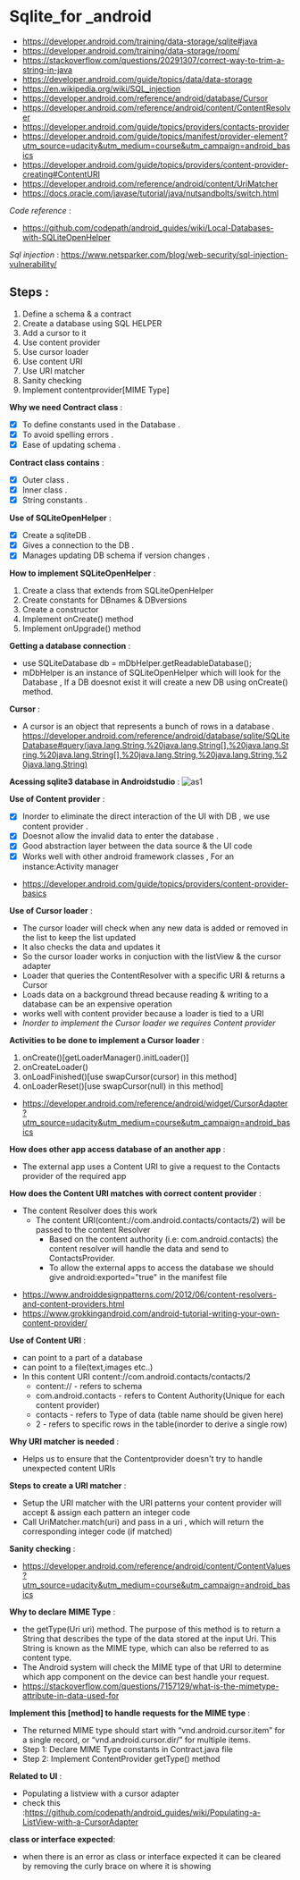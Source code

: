 # Sqlite_for _android
* https://developer.android.com/training/data-storage/sqlite#java
* https://developer.android.com/training/data-storage/room/
* https://stackoverflow.com/questions/20291307/correct-way-to-trim-a-string-in-java
* https://developer.android.com/guide/topics/data/data-storage
* https://en.wikipedia.org/wiki/SQL_injection
* https://developer.android.com/reference/android/database/Cursor
* https://developer.android.com/reference/android/content/ContentResolver
* https://developer.android.com/guide/topics/providers/contacts-provider
* https://developer.android.com/guide/topics/manifest/provider-element?utm_source=udacity&utm_medium=course&utm_campaign=android_basics
* https://developer.android.com/guide/topics/providers/content-provider-creating#ContentURI
* https://developer.android.com/reference/android/content/UriMatcher
* https://docs.oracle.com/javase/tutorial/java/nutsandbolts/switch.html

_Code reference_ :
* https://github.com/codepath/android_guides/wiki/Local-Databases-with-SQLiteOpenHelper

_Sql injection_ :
https://www.netsparker.com/blog/web-security/sql-injection-vulnerability/
## Steps :
1. Define a schema & a contract 
2. Create a database using SQL HELPER
3. Add a cursor to it
4. Use content provider
5. Use cursor loader
6. Use content URI
7. Use URI matcher
8. Sanity checking
9. Implement contentprovider[MIME Type]

**Why we need Contract class** :
 
 - [x] To define constants used in the Database .
 - [x] To avoid spelling errors .
 - [x] Ease of updating schema .
 
**Contract class contains** :

 - [x] Outer class .
 - [x] Inner class .
 - [x] String constants .
 
 **Use of SQLiteOpenHelper** :
 
 - [x] Create a sqliteDB .
 - [x] Gives a connection to the DB .
 - [x] Manages updating DB schema if version changes .
 
 **How to implement SQLiteOpenHelper** :
 1. Create a class that extends from SQLiteOpenHelper
 2. Create constants for DBnames & DBversions
 3. Create a constructor
 4. Implement onCreate() method
 5. Implement onUpgrade() method
 
 **Getting a database connection** :
 - use SQLiteDatabase db = mDbHelper.getReadableDatabase();
 - mDbHelper is an instance of SQLiteOpenHelper which will look for the Database , If a DB doesnot exist it will create a new DB using
 onCreate() method.
 
 **Cursor** :
 - A cursor is an object that represents a bunch of rows in a database .
 https://developer.android.com/reference/android/database/sqlite/SQLiteDatabase#query(java.lang.String,%20java.lang.String[],%20java.lang.String,%20java.lang.String[],%20java.lang.String,%20java.lang.String,%20java.lang.String)
 
 **Acessing sqlite3 database in Androidstudio** :
 ![as1](https://user-images.githubusercontent.com/36688218/45996944-a2f23600-c0bb-11e8-9d86-50b6a60ba936.png)

  **Use of Content provider** :
- [x] Inorder to eliminate the direct interaction of the UI with DB , we use content provider .
- [x] Doesnot allow the invalid data to enter the database .
- [x] Good abstraction layer between the data source & the UI code
- [x] Works well with other android framework classes , For an instance:Activity manager

* https://developer.android.com/guide/topics/providers/content-provider-basics

**Use of Cursor loader** :
- The cursor loader will check when any new data is added or removed in the list to keep the list updated
- It also checks the data and updates it
- So the cursor loader works in conjuction with the listView & the cursor adapter
- Loader that queries the ContentResolver with a specific URI & returns a Cursor
- Loads data on a background thread because reading & writing to a database can be an expensive operation
- works well with content provider because a loader is tied to a URI
- _Inorder to implement the Cursor loader we requires Content provider_

**Activities to be done to implement a Cursor loader** :
1. onCreate()[getLoaderManager().initLoader()]
2. onCreateLoader()
3. onLoadFinished()[use swapCursor(cursor) in this method]
4. onLoaderReset()[use swapCursor(null) in this method]
- https://developer.android.com/reference/android/widget/CursorAdapter?utm_source=udacity&utm_medium=course&utm_campaign=android_basics

**How does other app access database of an another app** :
- The external app uses a Content URI to give a request to the Contacts provider of the required app

**How does the Content URI matches with correct content provider** :
- The content Resolver does this work
  - The content URI(content://com.android.contacts/contacts/2) will be passed to the content Resolver 
    - Based on the content authority (i.e: com.android.contacts) the content resolver will handle the data and send to ContactsProvider.
     - To allow the external apps to access the database we should give android:exported="true" in the manifest file
* https://www.androiddesignpatterns.com/2012/06/content-resolvers-and-content-providers.html
* https://www.grokkingandroid.com/android-tutorial-writing-your-own-content-provider/

**Use of Content URI** :
- can point to a part of a database
- can point to a file(text,images etc..)
- In this content URI content://com.android.contacts/contacts/2
   - content:// - refers to schema
   - com.android.contacts - refers to Content Authority(Unique for each content provider)
   - contacts - refers to Type of data (table name should be given here)
   - 2 - refers to specific rows in the table(inorder to derive a single row)
   
**Why URI matcher is needed** :
- Helps us to ensure that the Contentprovider doesn't try to handle unexpected content URIs

**Steps to create a URI matcher** :
- Setup the URI matcher with the URI patterns your content provider will accept & assign each pattern an integer code
- Call UriMatcher.match(uri) and pass in a uri , which will return the corresponding integer code (if matched)

**Sanity checking** :
- https://developer.android.com/reference/android/content/ContentValues?utm_source=udacity&utm_medium=course&utm_campaign=android_basics

**Why to declare MIME Type** :
- the getType(Uri uri) method. The purpose of this method is to return a String that describes the type of the data stored at the input Uri. This String is known as the MIME type, which can also be referred to as content type.
- The Android system will check the MIME type of that URI to determine which app component on the device can best handle your request.
- https://stackoverflow.com/questions/7157129/what-is-the-mimetype-attribute-in-data-used-for

**Implement this [method] to handle requests for the MIME type** : 
- The returned MIME type should start with “vnd.android.cursor.item” for a single record, or “vnd.android.cursor.dir/” for multiple items.
- Step 1: Declare MIME Type constants in Contract.java file
- Step 2: Implement ContentProvider getType() method

**Related to UI** :
- Populating a listview with a cursor adapter 
- check this :https://github.com/codepath/android_guides/wiki/Populating-a-ListView-with-a-CursorAdapter

**class or interface expected**:
- when there is an error as class or interface expected it can be cleared by removing the curly brace on where it is showing

   

 


 

